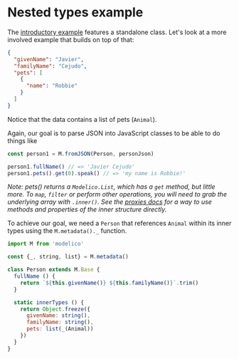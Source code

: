 # Nested types example

The [introductory example](README.md) features a standalone
class. Let's look at a more involved example that builds on top of that:

```JSON
{
  "givenName": "Javier",
  "familyName": "Cejudo",
  "pets": [
    {
      "name": "Robbie"
    }
  ]
}
```

Notice that the data contains a list of pets (`Animal`).

Again, our goal is to parse JSON into JavaScript classes to be able to do
things like

```js
const person1 = M.fromJSON(Person, personJson)

person1.fullName() // => 'Javier Cejudo'
person1.pets().get(0).speak() // => 'my name is Robbie!'
```

*Note: pets() returns a `Modelico.List`, which has a `get` method, but little
more. To `map`, `filter` or perform other operations, you will need to grab
the underlying array with `.inner()`. See the
[proxies docs](../advanced/proxies.md) for a way to use methods and properties of
the inner structure directly.*

To achieve our goal, we need a `Person` that references `Animal` within its
inner types using the `M.metadata()._` function.

```js
import M from 'modelico'

const {_, string, list} = M.metadata()

class Person extends M.Base {
  fullName () {
    return `${this.givenName()} ${this.familyName()}`.trim()
  }

  static innerTypes () {
    return Object.freeze({
      givenName: string(),
      familyName: string(),
      pets: list(_(Animal))
    })
  }
}
```
